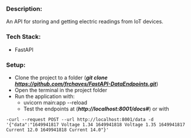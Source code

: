 ### Description:
An API for storing and getting electric readings from IoT devices.


### Tech Stack:
- FastAPI

### Setup:
- Clone the project to a folder (_**git clone https://github.com/frchaves/FastAPI-DataEndpoints.git**_)
- Open the terminal in the project folder
- Run the application with:
  - uvicorn main:app --reload
  - Test the endpoints at (_**http://localhost:8001/docs#**_)
  or with
 ```
 -curl --request POST --url http://localhost:8001/data -d '{"data":"1649941817 Voltage 1.34 1649941818 Voltage 1.35 1649941817 Current 12.0 1649941818 Current 14.0"}' 
 ```
